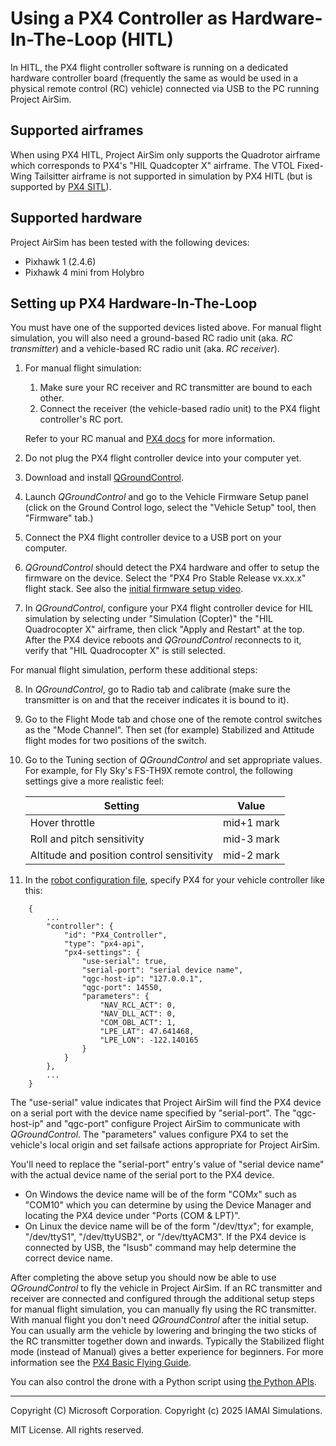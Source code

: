 # Using a PX4 Controller as Hardware-In-The-Loop (HITL)

In HITL, the PX4 flight controller software is running on a dedicated hardware controller board (frequently the same as would be used in a physical remote control (RC) vehicle) connected via USB to the PC running Project AirSim.

## Supported airframes

When using PX4 HITL, Project AirSim only supports the Quadrotor airframe which corresponds to PX4's "HIL Quadcopter X" airframe.  The VTOL Fixed-Wing Tailsitter airframe is not supported in simulation by PX4 HITL (but is supported by [PX4 SITL](px4_sitl.md)).

## Supported hardware

Project AirSim has been tested with the following devices:

* Pixhawk 1 (2.4.6)
* Pixhawk 4 mini from Holybro

## Setting up PX4 Hardware-In-The-Loop

You must have one of the supported devices listed above. For manual flight simulation, you will also need a ground-based RC radio unit (aka. *RC transmitter*) and a vehicle-based RC radio unit (aka. *RC receiver*).

1. For manual flight simulation:
    1. Make sure your RC receiver and RC transmitter are bound to each other.
    2. Connect the receiver (the vehicle-based radio unit) to the PX4 flight controller's RC port.

    Refer to your RC manual and [PX4 docs](https://docs.px4.io/en/getting_started/rc_transmitter_receiver.html) for more information.

2. Do not plug the PX4 flight controller device into your computer yet.
3. Download and install [QGroundControl](http://qgroundcontrol.com/).
4. Launch *QGroundControl* and go to the Vehicle Firmware Setup panel (click on the Ground Control logo, select the "Vehicle Setup" tool, then "Firmware" tab.)
5. Connect the PX4 flight controller device to a USB port on your computer.
6. *QGroundControl* should detect the PX4 hardware and offer to setup the firmware on the device.  Select the "PX4 Pro Stable Release vx.xx.x" flight stack.
See also the [initial firmware setup video](https://docs.px4.io/master/en/config/).
7. In *QGroundControl*, configure your PX4 flight controller device for HIL simulation by selecting under "Simulation (Copter)" the "HIL Quadrocopter X" airframe, then click "Apply and Restart" at the top.  After the PX4 device reboots and *QGroundControl* reconnects to it, verify that "HIL Quadrocopter X" is still selected.

For manual flight simulation, perform these additional steps:

8. In *QGroundControl*, go to Radio tab and calibrate (make sure the transmitter is on and that the receiver indicates it is bound to it).
9. Go to the Flight Mode tab and chose one of the remote control switches as the "Mode Channel". Then set (for example) Stabilized and Attitude flight modes for two positions of the switch.
10. Go to the Tuning section of *QGroundControl* and set appropriate values. For example, for Fly Sky's FS-TH9X remote control, the following settings give a more realistic feel:

    Setting | Value
    ------- | -----
    Hover throttle | mid+1 mark
    Roll and pitch sensitivity | mid-3 mark
    Altitude and position control sensitivity | mid-2 mark

11. In the [robot configuration file](/config_robot.md), specify PX4 for your vehicle controller like this:
```jsonc
    {
        ...
        "controller": {
            "id": "PX4_Controller",
            "type": "px4-api",
            "px4-settings": {
                "use-serial": true,
                "serial-port": "serial device name",
                "qgc-host-ip": "127.0.0.1",
                "qgc-port": 14550,
                "parameters": {
                    "NAV_RCL_ACT": 0,
                    "NAV_DLL_ACT": 0,
                    "COM_OBL_ACT": 1,
                    "LPE_LAT": 47.641468,
                    "LPE_LON": -122.140165
                }
            }
        },
        ...
    }
```

The "use-serial" value indicates that Project AirSim will find the PX4 device on a serial port with the device name specified by "serial-port".  The "qgc-host-ip" and "qgc-port" configure Project AirSim to communicate with *QGroundControl*.  The "parameters" values configure PX4 to set the vehicle's local origin and set failsafe actions appropriate for Project AirSim.

You'll need to replace the "serial-port" entry's value of "serial device name" with the actual device name of the serial port to the PX4 device.
* On Windows the device name will be of the form "COM*x*" such as "COM10" which you can determine by using the Device Manager and locating the PX4 device under "Ports (COM & LPT)".
* On Linux the device name will be of the form "/dev/tty*x*"; for example, "/dev/ttyS1", "/dev/ttyUSB2", or "/dev/ttyACM3".  If the PX4 device is connected by USB, the "lsusb" command may help determine the correct device name.

After completing the above setup you should now be able to use *QGroundControl* to fly the vehicle in Project AirSim.  If an RC transmitter and receiver are connected and configured through the additional setup steps for manual flight simulation, you can manually fly using the RC transmitter. With manual flight you don't need *QGroundControl* after the initial setup. You can usually arm the vehicle by lowering and bringing the two sticks of the RC transmitter together down and inwards. Typically the Stabilized flight mode (instead of Manual) gives a better experience for beginners.  For more information see the [PX4 Basic Flying Guide](https://docs.px4.io/master/en/flying/basic_flying.html).

You can also control the drone with a Python script using [the Python APIs](/apis.md).

---

Copyright (C) Microsoft Corporation. 
Copyright (c) 2025 IAMAI Simulations.

MIT License. All rights reserved.
